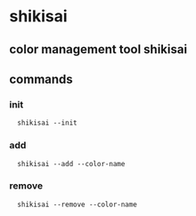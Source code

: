 # shikisai

## color management tool shikisai

## commands

### init

```npm
  shikisai --init
```

### add

```npm
  shikisai --add --color-name
```

### remove

```npm
  shikisai --remove --color-name
```
